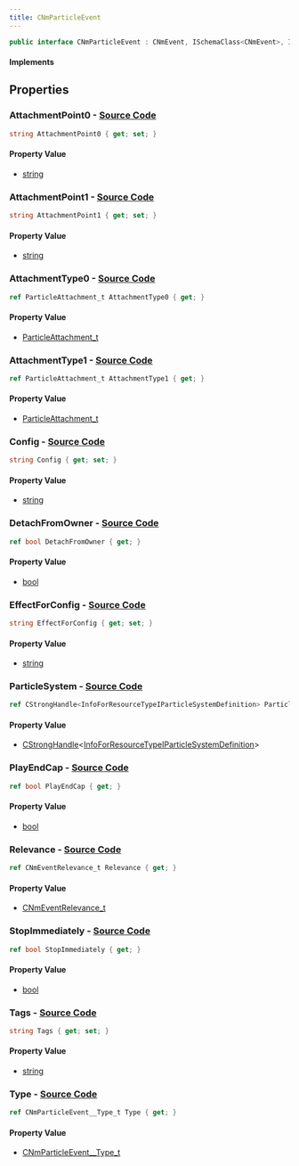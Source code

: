 ```yaml
---
title: CNmParticleEvent
---
```


```csharp
public interface CNmParticleEvent : CNmEvent, ISchemaClass<CNmEvent>, ISchemaClass<CNmParticleEvent>, ISchemaField, ISchemaClass, INativeHandle
```

#### Implements

## Properties

### **AttachmentPoint0** - [Source Code](https://github.com/swiftly-solution/swiftlys2/blob/main/managed/src/SwiftlyS2.Generated/Schemas/Interfaces/CNmParticleEvent.cs#L30)

```csharp
string AttachmentPoint0 { get; set; }
```

#### Property Value

- [string](https://learn.microsoft.com/dotnet/api/system.string)

### **AttachmentPoint1** - [Source Code](https://github.com/swiftly-solution/swiftlys2/blob/main/managed/src/SwiftlyS2.Generated/Schemas/Interfaces/CNmParticleEvent.cs#L34)

```csharp
string AttachmentPoint1 { get; set; }
```

#### Property Value

- [string](https://learn.microsoft.com/dotnet/api/system.string)

### **AttachmentType0** - [Source Code](https://github.com/swiftly-solution/swiftlys2/blob/main/managed/src/SwiftlyS2.Generated/Schemas/Interfaces/CNmParticleEvent.cs#L32)

```csharp
ref ParticleAttachment_t AttachmentType0 { get; }
```

#### Property Value

- [ParticleAttachment_t](/docs/api/shared/schemadefinitions/particleattachment_t)

### **AttachmentType1** - [Source Code](https://github.com/swiftly-solution/swiftlys2/blob/main/managed/src/SwiftlyS2.Generated/Schemas/Interfaces/CNmParticleEvent.cs#L36)

```csharp
ref ParticleAttachment_t AttachmentType1 { get; }
```

#### Property Value

- [ParticleAttachment_t](/docs/api/shared/schemadefinitions/particleattachment_t)

### **Config** - [Source Code](https://github.com/swiftly-solution/swiftlys2/blob/main/managed/src/SwiftlyS2.Generated/Schemas/Interfaces/CNmParticleEvent.cs#L38)

```csharp
string Config { get; set; }
```

#### Property Value

- [string](https://learn.microsoft.com/dotnet/api/system.string)

### **DetachFromOwner** - [Source Code](https://github.com/swiftly-solution/swiftlys2/blob/main/managed/src/SwiftlyS2.Generated/Schemas/Interfaces/CNmParticleEvent.cs#L26)

```csharp
ref bool DetachFromOwner { get; }
```

#### Property Value

- [bool](https://learn.microsoft.com/dotnet/api/system.boolean)

### **EffectForConfig** - [Source Code](https://github.com/swiftly-solution/swiftlys2/blob/main/managed/src/SwiftlyS2.Generated/Schemas/Interfaces/CNmParticleEvent.cs#L40)

```csharp
string EffectForConfig { get; set; }
```

#### Property Value

- [string](https://learn.microsoft.com/dotnet/api/system.string)

### **ParticleSystem** - [Source Code](https://github.com/swiftly-solution/swiftlys2/blob/main/managed/src/SwiftlyS2.Generated/Schemas/Interfaces/CNmParticleEvent.cs#L20)

```csharp
ref CStrongHandle<InfoForResourceTypeIParticleSystemDefinition> ParticleSystem { get; }
```

#### Property Value

- [CStrongHandle](/docs/api/shared/natives/cstronghandle-1)<[InfoForResourceTypeIParticleSystemDefinition](/docs/api/shared/schemadefinitions/infoforresourcetypeiparticlesystemdefinition)>

### **PlayEndCap** - [Source Code](https://github.com/swiftly-solution/swiftlys2/blob/main/managed/src/SwiftlyS2.Generated/Schemas/Interfaces/CNmParticleEvent.cs#L28)

```csharp
ref bool PlayEndCap { get; }
```

#### Property Value

- [bool](https://learn.microsoft.com/dotnet/api/system.boolean)

### **Relevance** - [Source Code](https://github.com/swiftly-solution/swiftlys2/blob/main/managed/src/SwiftlyS2.Generated/Schemas/Interfaces/CNmParticleEvent.cs#L16)

```csharp
ref CNmEventRelevance_t Relevance { get; }
```

#### Property Value

- [CNmEventRelevance_t](/docs/api/shared/schemadefinitions/cnmeventrelevance_t)

### **StopImmediately** - [Source Code](https://github.com/swiftly-solution/swiftlys2/blob/main/managed/src/SwiftlyS2.Generated/Schemas/Interfaces/CNmParticleEvent.cs#L24)

```csharp
ref bool StopImmediately { get; }
```

#### Property Value

- [bool](https://learn.microsoft.com/dotnet/api/system.boolean)

### **Tags** - [Source Code](https://github.com/swiftly-solution/swiftlys2/blob/main/managed/src/SwiftlyS2.Generated/Schemas/Interfaces/CNmParticleEvent.cs#L22)

```csharp
string Tags { get; set; }
```

#### Property Value

- [string](https://learn.microsoft.com/dotnet/api/system.string)

### **Type** - [Source Code](https://github.com/swiftly-solution/swiftlys2/blob/main/managed/src/SwiftlyS2.Generated/Schemas/Interfaces/CNmParticleEvent.cs#L18)

```csharp
ref CNmParticleEvent__Type_t Type { get; }
```

#### Property Value

- [CNmParticleEvent__Type_t](/docs/api/shared/schemadefinitions/cnmparticleevent__type_t)

